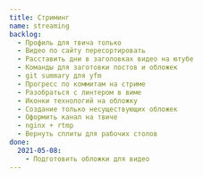 ```yaml
---
title: Стриминг
name: streaming
backlog:
  - Профиль для твича только
  - Видео по сайту пересортировать
  - Расставить дни в заголовках видео на ютубе
  - Команды для заготовки постов и обложек
  - git summary для yfm
  - Прогресс по коммитам на стриме
  - Разобраться с линтером в виме
  - Иконки технологий на обложку
  - Создание только несуществующих обложек
  - Оформить канал на твиче
  - nginx + rtmp
  - Вернуть сплиты для рабочих столов
done:
  2021-05-08:
    - Подготовить обложки для видео
---
```


